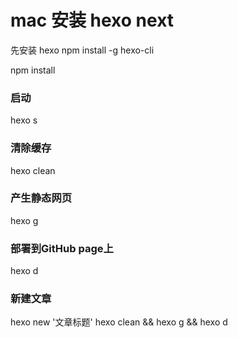 # mac 安装 hexo next
> 
 先安装 hexo
 npm install -g hexo-cli

 npm install

 ### 启动 
 hexo s

 ### 清除缓存
 hexo clean

 ### 产生静态网页
 hexo g

 ### 部署到GitHub page上
 hexo d

 ### 新建文章
 hexo new '文章标题'
 hexo clean && hexo g && hexo d
